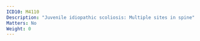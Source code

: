 ```yaml
---
ICD10: M4110
Description: "Juvenile idiopathic scoliosis: Multiple sites in spine"
Matters: No
Weight: 0
---
```


